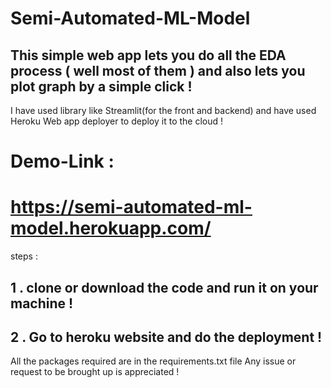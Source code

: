 # Semi-Automated-ML-Model
## This simple web app lets you do all the EDA process ( well most of them ) and also lets you plot graph by a simple click !
I have used library like Streamlit(for the front and backend) and have used Heroku Web app deployer to deploy it to the cloud !

# Demo-Link :
# https://semi-automated-ml-model.herokuapp.com/
steps :
## 1 . clone or download the code and run it on your machine !
## 2 . Go to heroku website and do the deployment !


All the packages required are in the requirements.txt file
Any issue or request to be brought up is appreciated !
